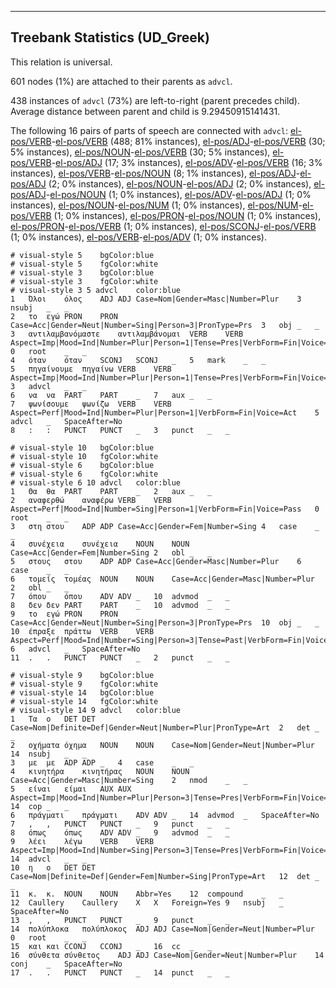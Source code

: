 

--------------------------------------------------------------------------------

## Treebank Statistics (UD_Greek)

This relation is universal.

601 nodes (1%) are attached to their parents as `advcl`.

438 instances of `advcl` (73%) are left-to-right (parent precedes child).
Average distance between parent and child is 9.29450915141431.

The following 16 pairs of parts of speech are connected with `advcl`: [el-pos/VERB]()-[el-pos/VERB]() (488; 81% instances), [el-pos/ADJ]()-[el-pos/VERB]() (30; 5% instances), [el-pos/NOUN]()-[el-pos/VERB]() (30; 5% instances), [el-pos/VERB]()-[el-pos/ADJ]() (17; 3% instances), [el-pos/ADV]()-[el-pos/VERB]() (16; 3% instances), [el-pos/VERB]()-[el-pos/NOUN]() (8; 1% instances), [el-pos/ADJ]()-[el-pos/ADJ]() (2; 0% instances), [el-pos/NOUN]()-[el-pos/ADJ]() (2; 0% instances), [el-pos/ADJ]()-[el-pos/NOUN]() (1; 0% instances), [el-pos/ADV]()-[el-pos/ADJ]() (1; 0% instances), [el-pos/NOUN]()-[el-pos/NUM]() (1; 0% instances), [el-pos/NUM]()-[el-pos/VERB]() (1; 0% instances), [el-pos/PRON]()-[el-pos/NOUN]() (1; 0% instances), [el-pos/PRON]()-[el-pos/VERB]() (1; 0% instances), [el-pos/SCONJ]()-[el-pos/VERB]() (1; 0% instances), [el-pos/VERB]()-[el-pos/ADV]() (1; 0% instances).


~~~ conllu
# visual-style 5	bgColor:blue
# visual-style 5	fgColor:white
# visual-style 3	bgColor:blue
# visual-style 3	fgColor:white
# visual-style 3 5 advcl	color:blue
1	Όλοι	όλος	ADJ	ADJ	Case=Nom|Gender=Masc|Number=Plur	3	nsubj	_	_
2	το	εγώ	PRON	PRON	Case=Acc|Gender=Neut|Number=Sing|Person=3|PronType=Prs	3	obj	_	_
3	αντιλαμβανόμαστε	αντιλαμβάνομαι	VERB	VERB	Aspect=Imp|Mood=Ind|Number=Plur|Person=1|Tense=Pres|VerbForm=Fin|Voice=Pass	0	root	_	_
4	όταν	όταν	SCONJ	SCONJ	_	5	mark	_	_
5	πηγαίνουμε	πηγαίνω	VERB	VERB	Aspect=Imp|Mood=Ind|Number=Plur|Person=1|Tense=Pres|VerbForm=Fin|Voice=Act	3	advcl	_	_
6	να	να	PART	PART	_	7	aux	_	_
7	ψωνίσουμε	ψωνίζω	VERB	VERB	Aspect=Perf|Mood=Ind|Number=Plur|Person=1|VerbForm=Fin|Voice=Act	5	advcl	_	SpaceAfter=No
8	:	:	PUNCT	PUNCT	_	3	punct	_	_

~~~


~~~ conllu
# visual-style 10	bgColor:blue
# visual-style 10	fgColor:white
# visual-style 6	bgColor:blue
# visual-style 6	fgColor:white
# visual-style 6 10 advcl	color:blue
1	Θα	θα	PART	PART	_	2	aux	_	_
2	αναφερθώ	αναφέρω	VERB	VERB	Aspect=Perf|Mood=Ind|Number=Sing|Person=1|VerbForm=Fin|Voice=Pass	0	root	_	_
3	στη	στου	ADP	ADP	Case=Acc|Gender=Fem|Number=Sing	4	case	_	_
4	συνέχεια	συνέχεια	NOUN	NOUN	Case=Acc|Gender=Fem|Number=Sing	2	obl	_	_
5	στους	στου	ADP	ADP	Case=Acc|Gender=Masc|Number=Plur	6	case	_	_
6	τομείς	τομέας	NOUN	NOUN	Case=Acc|Gender=Masc|Number=Plur	2	obl	_	_
7	όπου	όπου	ADV	ADV	_	10	advmod	_	_
8	δεν	δεν	PART	PART	_	10	advmod	_	_
9	το	εγώ	PRON	PRON	Case=Acc|Gender=Neut|Number=Sing|Person=3|PronType=Prs	10	obj	_	_
10	έπραξε	πράττω	VERB	VERB	Aspect=Perf|Mood=Ind|Number=Sing|Person=3|Tense=Past|VerbForm=Fin|Voice=Act	6	advcl	_	SpaceAfter=No
11	.	.	PUNCT	PUNCT	_	2	punct	_	_

~~~


~~~ conllu
# visual-style 9	bgColor:blue
# visual-style 9	fgColor:white
# visual-style 14	bgColor:blue
# visual-style 14	fgColor:white
# visual-style 14 9 advcl	color:blue
1	Τα	ο	DET	DET	Case=Nom|Definite=Def|Gender=Neut|Number=Plur|PronType=Art	2	det	_	_
2	οχήματα	όχημα	NOUN	NOUN	Case=Nom|Gender=Neut|Number=Plur	14	nsubj	_	_
3	με	με	ADP	ADP	_	4	case	_	_
4	κινητήρα	κινητήρας	NOUN	NOUN	Case=Acc|Gender=Masc|Number=Sing	2	nmod	_	_
5	είναι	είμαι	AUX	AUX	Aspect=Imp|Mood=Ind|Number=Plur|Person=3|Tense=Pres|VerbForm=Fin|Voice=Pass	14	cop	_	_
6	πράγματι	πράγματι	ADV	ADV	_	14	advmod	_	SpaceAfter=No
7	,	,	PUNCT	PUNCT	_	9	punct	_	_
8	όπως	όπως	ADV	ADV	_	9	advmod	_	_
9	λέει	λέγω	VERB	VERB	Aspect=Imp|Mood=Ind|Number=Sing|Person=3|Tense=Pres|VerbForm=Fin|Voice=Act	14	advcl	_	_
10	η	ο	DET	DET	Case=Nom|Definite=Def|Gender=Fem|Number=Sing|PronType=Art	12	det	_	_
11	κ.	κ.	NOUN	NOUN	Abbr=Yes	12	compound	_	_
12	Caullery	Caullery	X	X	Foreign=Yes	9	nsubj	_	SpaceAfter=No
13	,	,	PUNCT	PUNCT	_	9	punct	_	_
14	πολύπλοκα	πολύπλοκος	ADJ	ADJ	Case=Nom|Gender=Neut|Number=Plur	0	root	_	_
15	και	και	CCONJ	CCONJ	_	16	cc	_	_
16	σύνθετα	σύνθετος	ADJ	ADJ	Case=Nom|Gender=Neut|Number=Plur	14	conj	_	SpaceAfter=No
17	.	.	PUNCT	PUNCT	_	14	punct	_	_

~~~


